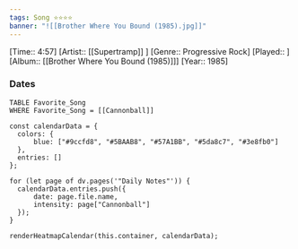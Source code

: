 ```yaml
---
tags: Song ⭐⭐⭐⭐ 
banner: "![[Brother Where You Bound (1985).jpg]]"
---
```

[Time:: 4:57]
[Artist:: [[Supertramp]] ]
[Genre:: Progressive Rock]
[Played:: ]
[Album:: [[Brother Where You Bound (1985)]]]
[Year:: 1985]
### Dates
````dataview
TABLE Favorite_Song
WHERE Favorite_Song = [[Cannonball]]
````
  ```dataviewjs
const calendarData = { 
	colors: { 
		blue: ["#9ccfd8", "#5BAAB8", "#57A1BB", "#5da8c7", "#3e8fb0"] 
	}, 
	entries: [] 
}; 

for (let page of dv.pages('"Daily Notes"')) { 
	calendarData.entries.push({ 
		date: page.file.name, 
		intensity: page["Cannonball"]
	}); 
} 

renderHeatmapCalendar(this.container, calendarData);
```
